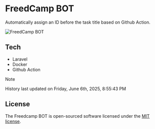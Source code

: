 # FreedCamp BOT

Automatically assign an ID before the task title based on Github Action.

![FreedCamp BOT](https://repository-images.githubusercontent.com/737932867/7d34798b-2680-471c-b089-a78a718d3d6a)

## Tech

- Laravel
- Docker
- Github Action

> [!NOTE]  
> History last updated on Friday, June 6th, 2025, 8:55:43 PM

## License

The Freedcamp BOT is open-sourced software licensed under the [MIT license](https://opensource.org/licenses/MIT).
